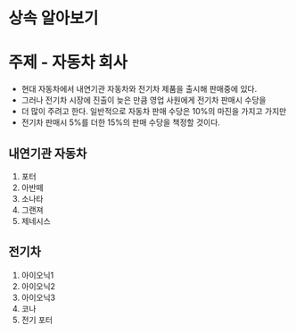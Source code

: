  # 상속 알아보기

 # 주제 - 자동차 회사
- 현대 자동차에서 내연기관 자동차와 전기차 제품을 출시해 판매중에 있다.
- 그러나 전기차 시장에 진출이 늦은 만큼 영업 사원에게 전기차 판매시 수당을
- 더 많이 주려고 한다. 일반적으로 자동차 판매 수당은 10%의 마진을 가지고 가지만
- 전기차 판매시 5%를 더한 15%의 판매 수당을 책정할 것이다.

## 내연기관 자동차
1. 포터
2. 아반떼
3. 소나타
4. 그랜져
5. 제네시스

## 전기차
1. 아이오닉1
2. 아이오닉2
3. 아이오닉3
4. 코나
5. 전기 포터